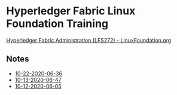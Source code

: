 # Hyperledger Fabric Linux Foundation Training
[Hyperledger Fabric Administration (LFS272) - LinuxFoundation.org](https://training.linuxfoundation.org/training/hyperledger-fabric-administration-lfs272/)

## Notes

- [10-22-2020-06-36](notes/10-22-2020-06-36.md)
- [10-13-2020-06-47](notes/10-13-2020-06-47.md)
- [10-12-2020-06-05](notes/10-12-2020-06-05.md)
